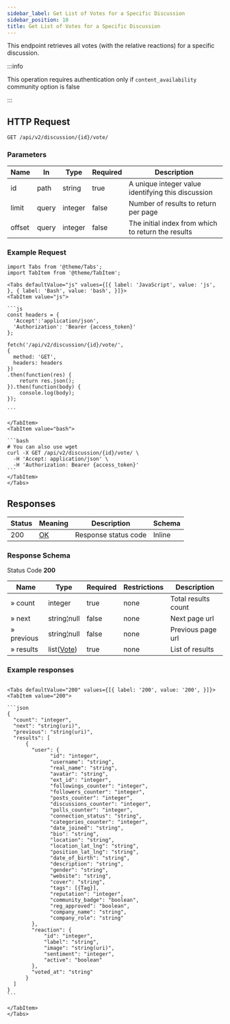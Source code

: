 ```yaml
---
sidebar_label: Get List of Votes for a Specific Discussion
sidebar_position: 10
title: Get List of Votes for a Specific Discussion
---
```


This endpoint retrieves all votes (with the relative reactions) for a specific discussion.

:::info

This operation requires authentication only if `content_availability` community option is false

:::

## HTTP Request

`GET /api/v2/discussion/{id}/vote/`

### Parameters

| Name   | In    | Type    | Required | Description                                       |
|--------|-------|---------|----------|---------------------------------------------------|
| id     | path  | string  | true     | A unique integer value identifying this discussion |
| limit  | query | integer | false    | Number of results to return per page              |
| offset | query | integer | false    | The initial index from which to return the results |

### Example Request

````mdx-code-block
import Tabs from '@theme/Tabs';
import TabItem from '@theme/TabItem';

<Tabs defaultValue="js" values={[{ label: 'JavaScript', value: 'js', }, { label: 'Bash', value: 'bash', }]}>
<TabItem value="js">

```js
const headers = {
  'Accept':'application/json',
  'Authorization': 'Bearer {access_token}'
};

fetch('/api/v2/discussion/{id}/vote/',
{
  method: 'GET',
  headers: headers
})
.then(function(res) {
    return res.json();
}).then(function(body) {
    console.log(body);
});

```

</TabItem>
<TabItem value="bash">

```bash
# You can also use wget
curl -X GET /api/v2/discussion/{id}/vote/ \
  -H 'Accept: application/json' \
  -H 'Authorization: Bearer {access_token}'
```
</TabItem>
</Tabs>
````
## Responses

|Status|Meaning|Description| Schema |
|---|---|---|--------|
|200|[OK](https://tools.ietf.org/html/rfc7231#section-6.3.1)|Response status code| Inline |

### Response Schema

Status Code **200**

| Name       | Type                                             | Required | Restrictions | Description         |
|------------|--------------------------------------------------|----------|--------------|---------------------|
| » count    | integer                                          | true     | none         | Total results count |
| » next     | string¦null                                      | false    | none         | Next page url       |
| » previous | string¦null                                      | false    | none         | Previous page url   |
| » results  | list([Vote](/docs/apireference/v2/schemas/vote)) | true     | none         | List of results     |

### Example responses

````mdx-code-block

<Tabs defaultValue="200" values={[{ label: '200', value: '200', }]}>
<TabItem value="200">

```json
{
  "count": "integer",
  "next": "string(uri)",
  "previous": "string(uri)",
  "results": [
      {
        "user": {
              "id": "integer",
              "username": "string",
              "real_name": "string",
              "avatar": "string",
              "ext_id": "integer",
              "followings_counter": "integer",
              "followers_counter": "integer",
              "posts_counter": "integer",
              "discussions_counter": "integer",
              "polls_counter": "integer",
              "connection_status": "string",
              "categories_counter": "integer",
              "date_joined": "string",
              "bio": "string",
              "location": "string",
              "location_lat_lng": "string",
              "position_lat_lng": "string",
              "date_of_birth": "string",
              "description": "string",
              "gender": "string",
              "website": "string",
              "cover": "string",
              "tags": [{Tag}],
              "reputation": "integer",
              "community_badge": "boolean",
              "reg_approved": "boolean",
              "company_name": "string",
              "company_role": "string"
        },
        "reaction": {
            "id": "integer",
            "label": "string",
            "image": "string(uri)",
            "sentiment": "integer",
            "active": "boolean"
        },
        "voted_at": "string"
      }
  ]
}
```

</TabItem>
</Tabs>
````




